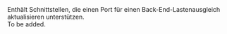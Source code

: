 <Namespace Name="Microsoft.Azure.Management.Network.Fluent.HasBackendPort.Update">
  <Docs>
    <summary>Enthält Schnittstellen, die einen Port für einen Back-End-Lastenausgleich aktualisieren unterstützen.</summary> 
    <remarks>To be added.</remarks>
  </Docs>
</Namespace>
